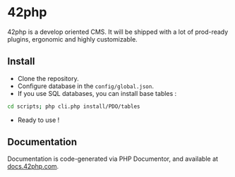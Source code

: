 # 42php

42php is a develop oriented CMS. It will be shipped with a lot of prod-ready plugins, ergonomic and highly customizable.

## Install

- Clone the repository.
- Configure database in the `config/global.json`.
- If you use SQL databases, you can install base tables :
```bash
cd scripts; php cli.php install/PDO/tables
```
- Ready to use !

## Documentation

Documentation is code-generated via PHP Documentor, and available at [docs.42php.com](http://docs.42php.com).